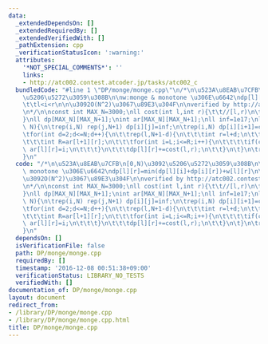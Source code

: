 ```yaml
---
data:
  _extendedDependsOn: []
  _extendedRequiredBy: []
  _extendedVerifiedWith: []
  _pathExtension: cpp
  _verificationStatusIcon: ':warning:'
  attributes:
    '*NOT_SPECIAL_COMMENTS*': ''
    links:
    - http://atc002.contest.atcoder.jp/tasks/atc002_c
  bundledCode: "#line 1 \"DP/monge/monge.cpp\"\n/*\n\u523A\u8EAB\u7CFB\n[0,N)\u3092\
    \u5206\u5272\u3059\u308B\n\nw:monge & monotone \u306E\u6642\ndp[l][r]=min(dp[l][i]+dp[i][r])+w[l][r]\n\
    \t\tl<i<r\n\n\u3092O(N^2)\u3067\u89E3\u304F\n\nverified by http://atc002.contest.atcoder.jp/tasks/atc002_c\n\
    \n*/\n\nconst int MAX_N=3000;\nll cost(int l,int r){\t\t//[l,r)\n\treturn w[l][r];\n\
    }\nll dp[MAX_N][MAX_N+1];\nint ar[MAX_N][MAX_N+1];\nll inf=1e17;\nll monge(int\
    \ N){\n\trep(i,N) rep(j,N+1) dp[i][j]=inf;\n\trep(i,N) dp[i][i+1]=cost(i,i+1),ar[i][i+1]=i;\n\
    \tfor(int d=2;d<=N;d++){\n\t\trep(l,N+1-d){\n\t\t\tint r=l+d;\n\t\t\tint L=ar[l][r-1];\n\
    \t\t\tint R=ar[l+1][r];\n\t\t\tfor(int i=L;i<=R;i++){\n\t\t\t\tif(chmin(dp[l][r],dp[l][i]+dp[i][r]))\
    \ ar[l][r]=i;\n\t\t\t}\n\t\t\tdp[l][r]+=cost(l,r);\n\t\t}\n\t}\n\treturn dp[0][N];\n\
    }\n"
  code: "/*\n\u523A\u8EAB\u7CFB\n[0,N)\u3092\u5206\u5272\u3059\u308B\n\nw:monge &\
    \ monotone \u306E\u6642\ndp[l][r]=min(dp[l][i]+dp[i][r])+w[l][r]\n\t\tl<i<r\n\n\
    \u3092O(N^2)\u3067\u89E3\u304F\n\nverified by http://atc002.contest.atcoder.jp/tasks/atc002_c\n\
    \n*/\n\nconst int MAX_N=3000;\nll cost(int l,int r){\t\t//[l,r)\n\treturn w[l][r];\n\
    }\nll dp[MAX_N][MAX_N+1];\nint ar[MAX_N][MAX_N+1];\nll inf=1e17;\nll monge(int\
    \ N){\n\trep(i,N) rep(j,N+1) dp[i][j]=inf;\n\trep(i,N) dp[i][i+1]=cost(i,i+1),ar[i][i+1]=i;\n\
    \tfor(int d=2;d<=N;d++){\n\t\trep(l,N+1-d){\n\t\t\tint r=l+d;\n\t\t\tint L=ar[l][r-1];\n\
    \t\t\tint R=ar[l+1][r];\n\t\t\tfor(int i=L;i<=R;i++){\n\t\t\t\tif(chmin(dp[l][r],dp[l][i]+dp[i][r]))\
    \ ar[l][r]=i;\n\t\t\t}\n\t\t\tdp[l][r]+=cost(l,r);\n\t\t}\n\t}\n\treturn dp[0][N];\n\
    }\n"
  dependsOn: []
  isVerificationFile: false
  path: DP/monge/monge.cpp
  requiredBy: []
  timestamp: '2016-12-08 00:51:38+09:00'
  verificationStatus: LIBRARY_NO_TESTS
  verifiedWith: []
documentation_of: DP/monge/monge.cpp
layout: document
redirect_from:
- /library/DP/monge/monge.cpp
- /library/DP/monge/monge.cpp.html
title: DP/monge/monge.cpp
---
```

